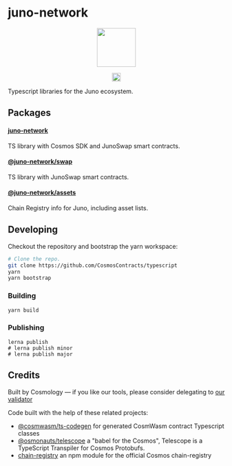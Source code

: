 # juno-network

<p align="center" width="100%">
    <img height="90" src="https://user-images.githubusercontent.com/545047/184516834-4b8190b0-0721-4778-b4fb-fa19ed3f9279.svg" />
</p>

<p align="center" width="100%">
  <!-- <a href="https://github.com/CosmosContracts/typescript/actions/workflows/run-tests.yml">
    <img height="20" src="https://github.com/CosmosContracts/typescript/actions/workflows/run-tests.yml/badge.svg" />
  </a> -->
   <a href="https://github.com/CosmosContracts/typescript/blob/main/LICENSE"><img height="20" src="https://img.shields.io/badge/license-MIT-blue.svg"></a>
</p>

Typescript libraries for the Juno ecosystem.

## Packages

#### [juno-network](packages/juno-network/README.md)

TS library with Cosmos SDK and JunoSwap smart contracts.

#### [@juno-network/swap](packages/swap/README.md)

TS library with JunoSwap smart contracts.

#### [@juno-network/assets](packages/assets/README.md)

Chain Registry info for Juno, including asset lists.

## Developing

Checkout the repository and bootstrap the yarn workspace:

```sh
# Clone the repo.
git clone https://github.com/CosmosContracts/typescript
yarn
yarn bootstrap
```

### Building

```sh
yarn build
```
### Publishing

```
lerna publish
# lerna publish minor
# lerna publish major
```
## Credits

Built by Cosmology — if you like our tools, please consider delegating to [our validator](https://www.mintscan.io/juno/validators/junovaloper1pr5qgj4jg47lvsnejtfvk78090shvuctgdwdm5)

Code built with the help of these related projects:

* [@cosmwasm/ts-codegen](https://github.com/CosmWasm/ts-codegen) for generated CosmWasm contract Typescript classes
* [@osmonauts/telescope](https://github.com/osmosis-labs/telescope) a "babel for the Cosmos", Telescope is a TypeScript Transpiler for Cosmos Protobufs.
* [chain-registry](https://github.com/cosmology-tech/chain-registry) an npm module for the official Cosmos chain-registry